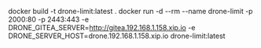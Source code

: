 docker build -t drone-limit:latest .
docker run -d --rm --name drone-limit -p 2000:80 -p 2443:443 -e DRONE_GITEA_SERVER=http://gitea.192.168.1.158.xip.io -e DRONE_SERVER_HOST=drone.192.168.1.158.xip.io drone-limit:latest
